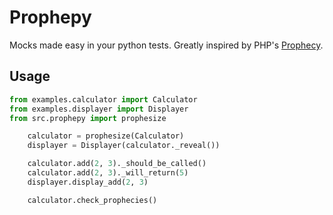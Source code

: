 # Prophepy

Mocks made easy in your python tests. Greatly inspired by PHP's [Prophecy](https://github.com/phpspec/prophecy).

## Usage

```python
from examples.calculator import Calculator
from examples.displayer import Displayer
from src.prophepy import prophesize

    calculator = prophesize(Calculator)
    displayer = Displayer(calculator._reveal())

    calculator.add(2, 3)._should_be_called()
    calculator.add(2, 3)._will_return(5)
    displayer.display_add(2, 3)

    calculator.check_prophecies()
```
